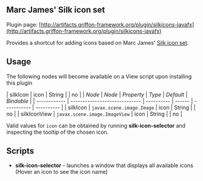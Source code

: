 
Marc James' Silk icon set
-------------------------

Plugin page: [http://artifacts.griffon-framework.org/plugin/silkicons-javafx](http://artifacts.griffon-framework.org/plugin/silkicons-javafx)


Provides a shortcut for adding icons based on Marc James' [Silk icon set][1].

Usage
-----

The following nodes will become available on a View script upon installing this plugin

| silkIcon | icon       | String |             | no         |
| *Node*       | *Node*                        | *Property* | *Type* | *Default*   | *Bindable* |
| ------------ | ----------------------------- | ---------- | ------ | ----------- | ---------- |
| silkIcon     | `javax.scene.image.Image`     | icon       | String |             | no         |
| silkIconView | `javax.scene.image.ImageView` | icon       | String |             | no         |

Valid values for `icon` can be obtained by running **silk-icon-selector** and inspecting the tooltip of the chosen icon.

Scripts
-------

 * **silk-icon-selector** - launches a window that displays all available icons (Hover an icon to see the icon name)

[1]: http://www.famfamfam.com/lab/icons/silk/

